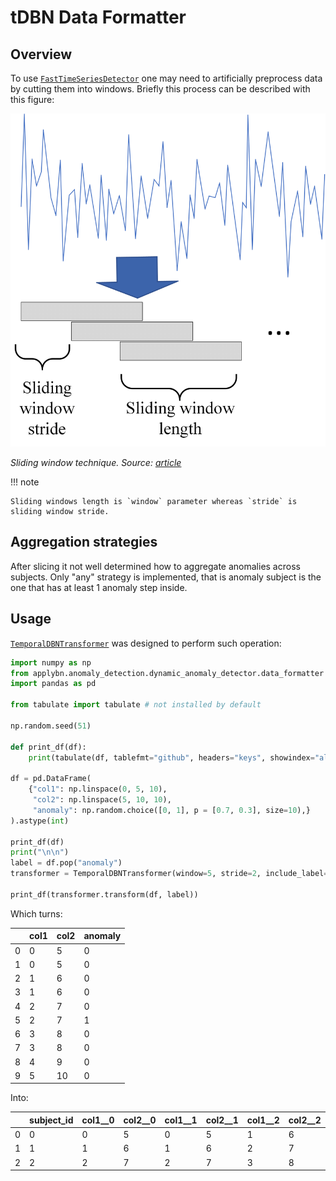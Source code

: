 # tDBN Data Formatter 

## Overview 
To use [`FastTimeSeriesDetector`](../../api/anomaly_detection/ts_anomaly_detection.md) 
one may need to artificially preprocess data by cutting them into windows. Briefly this process can be described
with this figure:

![img.png](sliding_window_and_stride.png)

*Sliding window technique. Source: [article](https://www.researchgate.net/figure/Sliding-window-technique_fig2_346510102)*


!!! note

    Sliding windows length is `window` parameter whereas `stride` is sliding window stride.

## Aggregation strategies

After slicing it not well determined how to aggregate anomalies across subjects. 
Only "any" strategy is implemented, that is anomaly subject is the one that has at least 1 anomaly step inside.

## Usage
[`TemporalDBNTransformer`](../../api/anomaly_detection/tDBN_data_formatter.md) was designed to perform such operation:

```python
import numpy as np
from applybn.anomaly_detection.dynamic_anomaly_detector.data_formatter import TemporalDBNTransformer
import pandas as pd

from tabulate import tabulate # not installed by default

np.random.seed(51)

def print_df(df):
    print(tabulate(df, tablefmt="github", headers="keys", showindex="always"))

df = pd.DataFrame(
    {"col1": np.linspace(0, 5, 10),
     "col2": np.linspace(5, 10, 10),
     "anomaly": np.random.choice([0, 1], p = [0.7, 0.3], size=10),}
).astype(int)

print_df(df)
print("\n\n")
label = df.pop("anomaly")
transformer = TemporalDBNTransformer(window=5, stride=2, include_label=True)

print_df(transformer.transform(df, label))
```

Which turns: 

|    |   col1 |   col2 |   anomaly |
|----|--------|--------|-----------|
|  0 |      0 |      5 |         0 |
|  1 |      0 |      5 |         0 |
|  2 |      1 |      6 |         0 |
|  3 |      1 |      6 |         0 |
|  4 |      2 |      7 |         0 |
|  5 |      2 |      7 |         1 |
|  6 |      3 |      8 |         0 |
|  7 |      3 |      8 |         0 |
|  8 |      4 |      9 |         0 |
|  9 |      5 |     10 |         0 |

Into:

|    |   subject_id |   col1__0 |   col2__0 |   col1__1 |   col2__1 |   col1__2 |   col2__2 |   col1__3 |   col2__3 |   col1__4 |   col2__4 |   anomaly |
|----|--------------|-----------|-----------|-----------|-----------|-----------|-----------|-----------|-----------|-----------|-----------|-----------|
|  0 |            0 |         0 |         5 |         0 |         5 |         1 |         6 |         1 |         6 |         2 |         7 |         0 |
|  1 |            1 |         1 |         6 |         1 |         6 |         2 |         7 |         2 |         7 |         3 |         8 |         1 |
|  2 |            2 |         2 |         7 |         2 |         7 |         3 |         8 |         3 |         8 |         4 |         9 |         1 |